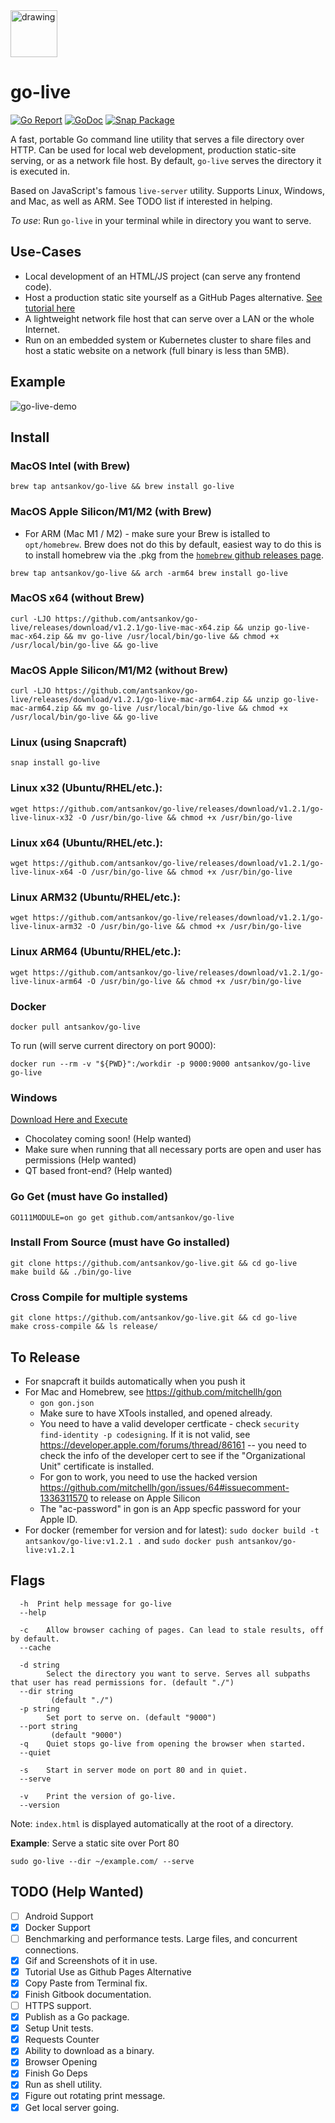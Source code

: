 <img src="./logo.png" alt="drawing" width="75"/>

# go-live
[![Go Report](https://goreportcard.com/badge/github.com/antsankov/go-live)](https://goreportcard.com/report/github.com/antsankov/go-live)
[![GoDoc](https://godoc.org/github.com/antsankov/go-live?status.svg)](https://pkg.go.dev/github.com/antsankov/go-live@v1.2.1?tab=overview)
[![Snap Package](https://snapcraft.io/go-live/badge.svg)](https://snapcraft.io/go-live)


A fast, portable Go command line utility that serves a file directory over HTTP. Can be used for local web development, production static-site serving, or as a network file host. By default, `go-live` serves the directory it is executed in.

Based on JavaScript's famous `live-server` utility. Supports Linux, Windows, and Mac, as well as ARM. See TODO list if interested in helping.

*To use*: Run `go-live` in your terminal while in directory you want to serve.

## Use-Cases
* Local development of an HTML/JS project (can serve any frontend code).
* Host a production static site yourself as a GitHub Pages alternative. [See tutorial here](https://antsankov.medium.com/how-to-host-your-own-github-pages-server-on-digital-ocean-in-less-than-15-minutes-using-go-live-82300a16e23a)
* A lightweight network file host that can serve over a LAN or the whole Internet.
* Run on an embedded system or Kubernetes cluster to share files and host a static website on a network (full binary is less than 5MB). 

## Example

![go-live-demo](https://user-images.githubusercontent.com/2533512/94636832-5554c900-0293-11eb-8aea-585f8d007fab.gif)

## Install

### MacOS Intel (with Brew)
`brew tap antsankov/go-live && brew install go-live` 

### MacOS Apple Silicon/M1/M2 (with Brew)
* For ARM (Mac M1 / M2) - make sure your Brew is istalled to `opt/homebrew`. Brew does not do this by default, easiest way to do this is to install homebrew via the .pkg from the [`homebrew` github releases page](https://github.com/Homebrew/brew/releases). 
  
`brew tap antsankov/go-live && arch -arm64 brew install go-live`

### MacOS x64 (without Brew)

`curl -LJO https://github.com/antsankov/go-live/releases/download/v1.2.1/go-live-mac-x64.zip && unzip go-live-mac-x64.zip && mv go-live /usr/local/bin/go-live && chmod +x /usr/local/bin/go-live && go-live`

### MacOS Apple Silicon/M1/M2 (without Brew)

`curl -LJO https://github.com/antsankov/go-live/releases/download/v1.2.1/go-live-mac-arm64.zip && unzip go-live-mac-arm64.zip && mv go-live /usr/local/bin/go-live && chmod +x /usr/local/bin/go-live && go-live`

### Linux (using Snapcraft)
`snap install go-live`

### Linux x32 (Ubuntu/RHEL/etc.):
`wget https://github.com/antsankov/go-live/releases/download/v1.2.1/go-live-linux-x32 -O /usr/bin/go-live && chmod +x /usr/bin/go-live`

### Linux x64 (Ubuntu/RHEL/etc.):
`wget https://github.com/antsankov/go-live/releases/download/v1.2.1/go-live-linux-x64 -O /usr/bin/go-live && chmod +x /usr/bin/go-live`

### Linux ARM32 (Ubuntu/RHEL/etc.):
`wget https://github.com/antsankov/go-live/releases/download/v1.2.1/go-live-linux-arm32 -O /usr/bin/go-live && chmod +x /usr/bin/go-live`

### Linux ARM64 (Ubuntu/RHEL/etc.):
`wget https://github.com/antsankov/go-live/releases/download/v1.2.1/go-live-linux-arm64 -O /usr/bin/go-live && chmod +x /usr/bin/go-live`

### Docker
`docker pull antsankov/go-live`

To run (will serve current directory on port 9000):

`docker run --rm -v "${PWD}":/workdir -p 9000:9000 antsankov/go-live go-live`

### Windows

[Download Here and Execute](https://github.com/antsankov/go-live/releases/tag/v1.2.1)

- Chocolatey coming soon! (Help wanted)
- Make sure when running that all necessary ports are open and user has permissions (Help wanted)
- QT based front-end? (Help wanted)

### Go Get (must have Go installed)
`GO111MODULE=on go get github.com/antsankov/go-live`

### Install From Source (must have Go installed)
```
git clone https://github.com/antsankov/go-live.git && cd go-live
make build && ./bin/go-live
```
### Cross Compile for multiple systems
```
git clone https://github.com/antsankov/go-live.git && cd go-live
make cross-compile && ls release/
```

## To Release
- For snapcraft it builds automatically when you push it
- For Mac and Homebrew, see https://github.com/mitchellh/gon
  - `gon gon.json`
  - Make sure to have XTools installed, and opened already.
  - You need to have a valid developer certficate - check `security find-identity -p codesigning`. If it is not valid, see https://developer.apple.com/forums/thread/86161 -- you need to check the info of the developer cert to see if the "Organizational Unit" certificate is installed.
  - For gon to work, you need to use the hacked version https://github.com/mitchellh/gon/issues/64#issuecomment-1336311570 to release on Apple Silicon
  - The "ac-password" in gon is an App specfic password for your Apple ID.
- For docker (remember for version and for latest): `sudo docker build -t antsankov/go-live:v1.2.1 .` and `sudo docker push antsankov/go-live:v1.2.1`
## Flags
```
  -h  Print help message for go-live 
  --help

  -c	Allow browser caching of pages. Can lead to stale results, off by default.
  --cache

  -d string
    	Select the directory you want to serve. Serves all subpaths that user has read permissions for. (default "./")
  --dir string
    	 (default "./")
  -p string
    	Set port to serve on. (default "9000")
  --port string
    	 (default "9000")
  -q	Quiet stops go-live from opening the browser when started.
  --quiet

  -s	Start in server mode on port 80 and in quiet.
  --serve

  -v	Print the version of go-live.
  --version
```

Note: `index.html` is displayed automatically at the root of a directory.

**Example**: Serve a static site over Port 80

`sudo go-live --dir ~/example.com/ --serve`

## TODO (Help Wanted)
- [ ] Android Support
- [x] Docker Support
- [ ] Benchmarking and performance tests. Large files, and concurrent connections.
- [x] Gif and Screenshots of it in use. 
- [x] Tutorial Use as Github Pages Alternative
- [x] Copy Paste from Terminal fix.
- [x] Finish Gitbook documentation. 
- [ ] HTTPS support.
- [x] Publish as a Go package.
- [x] Setup Unit tests.
- [x] Requests Counter
- [x] Ability to download as a binary.
- [x] Browser Opening
- [x] Finish Go Deps
- [x] Run as shell utility.
- [x] Figure out rotating print message.
- [x] Get local server going.
